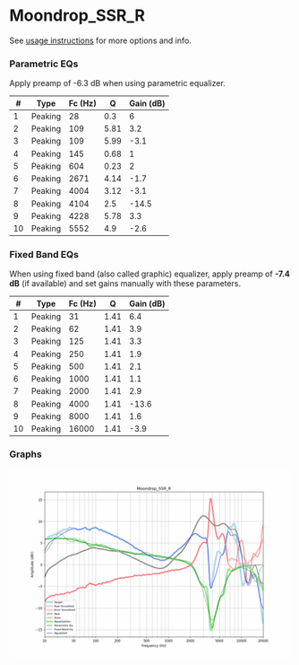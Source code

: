 # Moondrop_SSR_R
See [usage instructions](https://github.com/jaakkopasanen/AutoEq#usage) for more options and info.

### Parametric EQs
Apply preamp of -6.3 dB when using parametric equalizer.

|   # | Type    |   Fc (Hz) |    Q |   Gain (dB) |
|-----|---------|-----------|------|-------------|
|   1 | Peaking |        28 | 0.3  |         6   |
|   2 | Peaking |       109 | 5.81 |         3.2 |
|   3 | Peaking |       109 | 5.99 |        -3.1 |
|   4 | Peaking |       145 | 0.68 |         1   |
|   5 | Peaking |       604 | 0.23 |         2   |
|   6 | Peaking |      2671 | 4.14 |        -1.7 |
|   7 | Peaking |      4004 | 3.12 |        -3.1 |
|   8 | Peaking |      4104 | 2.5  |       -14.5 |
|   9 | Peaking |      4228 | 5.78 |         3.3 |
|  10 | Peaking |      5552 | 4.9  |        -2.6 |

### Fixed Band EQs
When using fixed band (also called graphic) equalizer, apply preamp of **-7.4 dB** (if available) and set gains manually with these parameters.

|   # | Type    |   Fc (Hz) |    Q |   Gain (dB) |
|-----|---------|-----------|------|-------------|
|   1 | Peaking |        31 | 1.41 |         6.4 |
|   2 | Peaking |        62 | 1.41 |         3.9 |
|   3 | Peaking |       125 | 1.41 |         3.3 |
|   4 | Peaking |       250 | 1.41 |         1.9 |
|   5 | Peaking |       500 | 1.41 |         2.1 |
|   6 | Peaking |      1000 | 1.41 |         1.1 |
|   7 | Peaking |      2000 | 1.41 |         2.9 |
|   8 | Peaking |      4000 | 1.41 |       -13.6 |
|   9 | Peaking |      8000 | 1.41 |         1.6 |
|  10 | Peaking |     16000 | 1.41 |        -3.9 |

### Graphs
![](./Moondrop_SSR_R.png)
